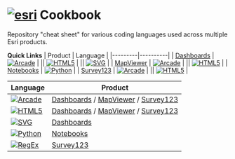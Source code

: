 # <a href="https://www.esri.com/en-us/home" target="_blank"><img alt="esri" src="https://img.shields.io/badge/esri-009af2?style=for-the-badge&logo=esri"></a> Cookbook
Repository "cheat sheet" for various coding languages used across multiple Esri products.

<b>Quick Links</b>
 | Product | Language |
 |---------|----------|
 | [Dashboards](Dashboards) | <a href="https://github.com/Joe-Marshall-Mills/Esri-Cookbook/tree/main/Dashboards/Arcade" target="_blank"><img alt="Arcade" src="https://img.shields.io/badge/Arcade-c22201?style=plastic&logo=applearcade&logoColor=white"></a> |
 || <a href="https://github.com/Joe-Marshall-Mills/Esri-Cookbook/tree/main/Dashboards/HTML" target="_blank"><img alt="HTML5" src="https://img.shields.io/badge/HTML5-e34f26?style=plastic&logo=html5&logoColor=white"></a> |
 || <a href="https://github.com/Joe-Marshall-Mills/Esri-Cookbook/tree/main/Dashboards/SVG" target="_blank"><img alt="SVG" src="https://img.shields.io/badge/SVG-feb03b?style=plastic&logo=svg&logoColor=white"></a> |
 | [MapViewer](MapViewer) | <a href="https://github.com/Joe-Marshall-Mills/Esri-Cookbook/tree/main/MapViewer/Arcade" target="_blank"><img alt="Arcade" src="https://img.shields.io/badge/Arcade-c22201?style=plastic&logo=applearcade"></a> |
 || <a href="https://github.com/Joe-Marshall-Mills/Esri-Cookbook/tree/main/MapViewer/HTML" target="_blank"><img alt="HTML5" src="https://img.shields.io/badge/HTML5-e34f26?style=plastic&logo=html5&logoColor=white"></a> |
 | [Notebooks](Notebooks) | <a href="https://github.com/Joe-Marshall-Mills/Esri-Cookbook/tree/main/Notebooks" target="_blank"><img alt="Python" src="https://img.shields.io/badge/Python-3776ab?style=plastic&logo=python&logoColor=white"></a> |
 | [Survey123](Survey123) | <a href="https://github.com/Joe-Marshall-Mills/Esri-Cookbook/tree/main/Survey123/Arcade" target="_blank"><img alt="Arcade" src="https://img.shields.io/badge/Arcade-c22201?style=plastic&logo=applearcade&logoColor=white"></a> |
 || <a href="https://github.com/Joe-Marshall-Mills/Esri-Cookbook/tree/main/Survey123/HTML" target="_blank"><img alt="HTML5" src="https://img.shields.io/badge/HTML5-e34f26?style=plastic&logo=html5&logoColor=white"></a> |

 | Language | Product |
 |---------|----------|
 | <a href="https://developers.arcgis.com/arcade/" target="_blank"><img alt="Arcade" src="https://img.shields.io/badge/Arcade-c22201?style=plastic&logo=applearcade&logoColor=white"></a> | <a href="https://github.com/Joe-Marshall-Mills/Esri-Cookbook/tree/main/Dashboards/Arcade" target="_blank">Dashboards</a> / <a href="https://github.com/Joe-Marshall-Mills/Esri-Cookbook/tree/main/MapViewer/Arcade" target="_blank">MapViewer</a> / <a href="https://github.com/Joe-Marshall-Mills/Esri-Cookbook/tree/main/Survey123/Arcade" target="_blank">Survey123</a>
 | <a href="https://www.w3schools.com/html/" target="_blank"><img alt="HTML5" src="https://img.shields.io/badge/HTML5-e34f26?style=plastic&logo=html5&logoColor=white"></a> | <a href="https://github.com/Joe-Marshall-Mills/Esri-Cookbook/tree/main/Dashboards/HTML" target="_blank">Dashboards</a> / <a href="https://github.com/Joe-Marshall-Mills/Esri-Cookbook/tree/main/MapViewer/HTML" target="_blank">MapViewer</a> / <a href="https://github.com/Joe-Marshall-Mills/Esri-Cookbook/tree/main/Survey123/HTML" target="_blank">Survey123</a>
 | <a href="https://www.w3schools.com/graphics/svg_intro.asp" target="_blank"><img alt="SVG" src="https://img.shields.io/badge/SVG-feb03b?style=plastic&logo=svg&logoColor=white"></a>  | <a href="https://github.com/Joe-Marshall-Mills/Esri-Cookbook/tree/main/Dashboards/SVG" target="_blank">Dashboards</a>
 | <a href="https://www.python.org/" target="_blank"><img alt="Python" src="https://img.shields.io/badge/Python-3776ab?style=plastic&logo=python&logoColor=white"></a> | <a href="https://github.com/Joe-Marshall-Mills/Esri-Cookbook/tree/main/Notebooks" target="_blank">Notebooks</a>
 | <a href="https://regex101.com/" target="_blank"><img alt="RegEx" src="https://img.shields.io/badge/R-RegEx-blue?style=plastic&logo=regex&logoColor=white&labelColor=blue"></a>  | <a href="https://github.com/Joe-Marshall-Mills/Esri-Cookbook/tree/main/Survey123/RegEx" target="_blank">Survey123</a>
